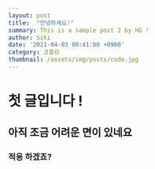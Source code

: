 ```yaml
---
layout: post
title:  "안녕하세요!"
summary: This is a sample post 2 by HG !
author: Siki
date: '2021-04-03 09:41:00 +0900'
category: 코틀린
thumbnail: /assets/img/posts/code.jpg
---
```

# 첫 글입니다 !

## 아직 조금 어려운 면이 있네요 

### 적응 하겠죠?
